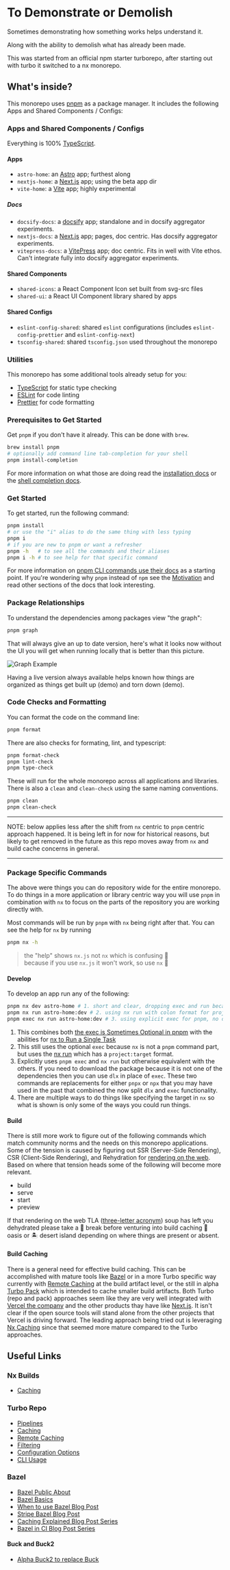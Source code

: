 # To Demonstrate or Demolish

Sometimes demonstrating how something works helps understand it.

Along with the ability to demolish what has already been made.

This was started from an official npm starter turborepo, after starting out with
turbo it switched to a nx monorepo.

## What's inside?

This monorepo uses [pnpm](https://pnpm.io/motivation) as a package manager. It
includes the following Apps and Shared Components / Configs:

### Apps and Shared Components / Configs

Everything is 100% [TypeScript](https://www.typescriptlang.org/).

#### Apps

- `astro-home`: an [Astro](https://astro.build/) app; furthest along
- `nextjs-home`: a [Next.js](https://nextjs.org/) app; using the beta app dir
- `vite-home`: a [Vite](https://vitejs.dev/) app; highly experimental

##### Docs

- `docsify-docs`: a [docsify](https://docsify.js.org//) app; standalone and in
  docsify aggregator experiments.
- `nextjs-docs`: a [Next.js](https://nextjs.org/) app; pages, doc centric. Has
  docsify aggregator experiments.
- `vitepress-docs`: a [VitePress](https://vitepress.vuejs.org/) app; doc
  centric. Fits in well with Vite ethos. Can't integrate fully into docsify
  aggregator experiments.

#### Shared Components

- `shared-icons`: a React Component Icon set built from svg-src files
- `shared-ui`: a React UI Component library shared by apps

#### Shared Configs

- `eslint-config-shared`: shared `eslint` configurations (includes
  `eslint-config-prettier` and `eslint-config-next`)
- `tsconfig-shared`: shared `tsconfig.json` used throughout the monorepo

### Utilities

This monorepo has some additional tools already setup for you:

- [TypeScript](https://www.typescriptlang.org/) for static type checking
- [ESLint](https://eslint.org/) for code linting
- [Prettier](https://prettier.io) for code formatting

### Prerequisites to Get Started

Get `pnpm` if you don't have it already. This can be done with `brew`.

```sh
brew install pnpm
# optionally add command line tab-completion for your shell
pnpm install-completion
```

For more information on what those are doing read the
[installation docs](https://pnpm.io/installation#using-homebrew) or the
[shell completion docs](https://pnpm.io/completion).

### Get Started

To get started, run the following command:

```sh
pnpm install
# or use the "i" alias to do the same thing with less typing
pnpm i
# if you are new to pnpm or want a refresher
pnpm -h   # to see all the commands and their aliases
pnpm i -h # to see help for that specific command
```

For more information on
[pnpm CLI commands use their docs](https://pnpm.io/cli/install) as a starting
point. If you're wondering why `pnpm` instead of `npm` see the
[Motivation](https://pnpm.io/motivation) and read other sections of the docs
that look interesting.

### Package Relationships

To understand the dependencies among packages view "the graph":

```sh
pnpm graph
```

That will always give an up to date version, here's what it looks now without
the UI you will get when running locally that is better than this picture.

![Graph Example](graph-example.png)

Having a live version always available helps known how things are organized as
things get built up (demo) and torn down (demo).

### Code Checks and Formatting

You can format the code on the command line:

```sh
pnpm format
```

There are also checks for formating, lint, and typescript:

```sh
pnpm format-check
pnpm lint-check
pnpm type-check
```

These will run for the whole monorepo across all applications and libraries.
There is also a `clean` and `clean-check` using the same naming conventions.

```sh
pnpm clean
pnpm clean-check
```

---

NOTE: below applies less after the shift from `nx` centric to `pnpm` centric
approach happened. It is being left in for now for historical reasons, but
likely to get removed in the future as this repo moves away from `nx` and build
cache concerns in general.

---

### Package Specific Commands

The above were things you can do repository wide for the entire monorepo. To do
things in a more application or library centric way you will use `pnpm` in
combination with `nx` to focus on the parts of the repository you are working
directly with.

Most commands will be run by `pnpm` with `nx` being right after that. You can
see the help for `nx` by running

```sh
pnpm nx -h
```

> the "help" shows `nx.js` not `nx` which is confusing 🥴  
> because if you use `nx.js` it won't work, so use `nx` 🤯

#### Develop

To develop an app run any of the following:

```sh
pnpm nx dev astro-home # 1. short and clear, dropping exec and run because we can
pnpm nx run astro-home:dev # 2. using nx run with colon format for project:target
pnpm exec nx run astro-home:dev # 3. using explicit exec for pnpm, no dlx needed
```

1. This combines both
   [the exec is Sometimes Optional in pnpm](https://pnpm.io/cli/exec#examples)
   with the abilities for
   [nx to Run a Single Task](https://nx.dev/core-features/run-tasks#run-a-single-task)
2. This still uses the optional `exec` because `nx` is not a `pnpm` command
   part, but uses the [nx run](https://nx.dev/packages/nx/documents/run) which
   has a `project:target` format.
3. Explicitly uses `pnpm exec` and `nx run` but otherwise equivalent with the
   others. If you need to download the package because it is not one of the
   dependencies then you can use `dlx` in place of `exec`. These two commands
   are replacements for either `pnpx` or `npx` that you may have used in the
   past that combined the now split `dlx` and `exec` functionality.
4. There are multiple ways to do things like specifying the target in `nx` so
   what is shown is only some of the ways you could run things.

#### Build

There is still more work to figure out of the following commands which match
community norms and the needs on this monorepo applications. Some of the tension
is caused by figuring out SSR (Server-Side Rendering), CSR (Client-Side
Rendering), and Rehydration for
[rendering on the web](https://web.dev/rendering-on-the-web/#terminology). Based
on where that tension heads some of the following will become more relevant.

- build
- serve
- start
- preview

If that rendering on the web TLA
([three-letter acronym](https://en.wikipedia.org/wiki/Three-letter_acronym))
soup has left you dehydrated please take a 🚰 break before venturing into build
caching 🌴 oasis or 🏝️ desert island depending on where things are present or
absent.

#### Build Caching

There is a general need for effective build caching. This can be accomplished
with mature tools like [Bazel](https://bazel.build/) or in a more Turbo specific
way currently with
[Remote Caching](https://turbo.build/repo/docs/core-concepts/remote-caching) at
the build artifact level, or the still in alpha
[Turbo Pack](https://turbo.build/pack/docs/core-concepts) which is intended to
cache smaller build artifacts. Both Turbo (repo and pack) approaches seem like
they are very well integrated with [Vercel the company](https://vercel.com/) and
the other products thay have like
[Next.js](https://vercel.com/solutions/nextjs). It isn't clear if the open
source tools will stand alone from the other projects that Vercel is driving
forward. The leading approach being tried out is leveraging
[Nx Caching](https://nx.dev/concepts/how-caching-works) since that seemed more
mature compared to the Turbo approaches.

## Useful Links

### Nx Builds

- [Caching](https://nx.dev/core-features/cache-task-results)

### Turbo Repo

- [Pipelines](https://turbo.build/repo/docs/core-concepts/monorepos/running-tasks)
- [Caching](https://turbo.build/repo/docs/core-concepts/caching)
- [Remote Caching](https://turbo.build/repo/docs/core-concepts/remote-caching)
- [Filtering](https://turbo.build/repo/docs/core-concepts/monorepos/filtering)
- [Configuration Options](https://turbo.build/repo/docs/reference/configuration)
- [CLI Usage](https://turbo.build/repo/docs/reference/command-line-reference)

### Bazel

- [Bazel Public About](https://bazel.build/about)
- [Bazel Basics](https://bazel.build/basics)
- [When to use Bazel Blog Post](https://earthly.dev/blog/bazel-build/)
- [Stripe Bazel Blog Post](https://stripe.com/blog/fast-secure-builds-choose-two)
- [Caching Explained Blog Post Series](https://sluongng.hashnode.dev/series/bazel-caching-explained)
- [Bazel in CI Blog Post Series](https://sluongng.hashnode.dev/series/bazel-in-ci)

#### Buck and Buck2

- [Alpha Buck2 to replace Buck](https://github.com/facebookincubator/buck2/blob/main/docs/why.md)
